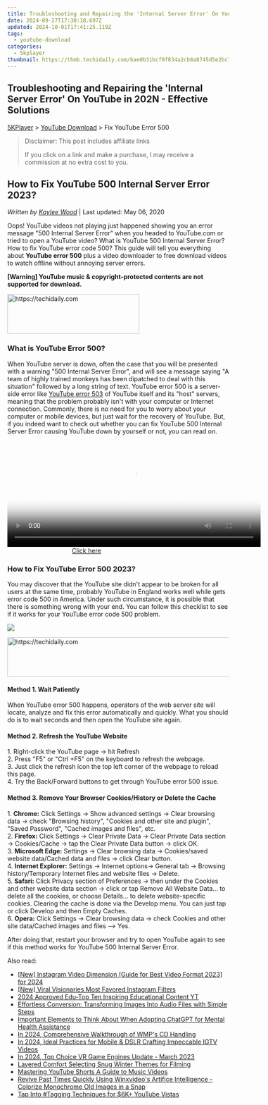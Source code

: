 ```yaml
---
title: Troubleshooting and Repairing the 'Internal Server Error' On YouTube in 202N - Effective Solutions
date: 2024-09-27T17:30:18.697Z
updated: 2024-10-01T17:41:25.119Z
tags:
  - youtube-download
categories:
  - 5kplayer
thumbnail: https://thmb.techidaily.com/bae0b31bcf0f834a2cb8a8745d5e2bc7c01fc184bad894f3a2d80e9f7aedc125.jpg
---
```


## Troubleshooting and Repairing the 'Internal Server Error' On YouTube in 202N - Effective Solutions

[5KPlayer](https://tools.techidaily.com/5kplayer/products/) \> [YouTube Download](https://tools.techidaily.com/5kplayer/youtube-download/) \> Fix YouTube Error 500

>  Disclaimer: This post includes affiliate links
>
>  If you click on a link and make a purchase, I may receive a commission at no extra cost to you.
>

## How to Fix YouTube 500 Internal Server Error 2023?

 _Written by [Kaylee Wood](https://www.quora.com/profile/Amanda-Hu-21)_ | Last updated: May 06, 2020 

Oops! YouTube videos not playing just happened showing you an error message "500 Internal Server Error" when you headed to YouTube.com or tried to open a YouTube video? What is YouTube 500 Internal Server Error? How to fix YouTube error code 500? This guide will tell you everything about **YouTube error 500** plus a video downloader to free download videos to watch offline without annoying server errors. 

**\[Warning\] YouTube music & copyright-protected contents are not supported for download.**

<!-- affiliate ads begin -->
<a href="https://aligracehair.sjv.io/c/5597632/2027162/19272" target="_top" id="2027162">
  <img src="//a.impactradius-go.com/display-ad/19272-2027162" border="0" alt="https://techidaily.com" width="300" height="90"/>
</a>
<img height="0" width="0" src="https://aligracehair.sjv.io/i/5597632/2027162/19272" style="position:absolute;visibility:hidden;" border="0" />
<!-- affiliate ads end -->

### What is YouTube Error 500?

When YouTube server is down, often the case that you will be presented with a warning "500 Internal Server Error", and will see a message saying "A team of highly trained monkeys has been dipatched to deal with this situation" followed by a long string of text. YouTube error 500 is a server-side error like [YouTube error 503](https://tools.techidaily.com/5kplayer/youtube-download/) of YouTube itself and its "host" servers, meaning that the problem probably isn't with your computer or Internet connection. Commonly, there is no need for you to worry about your computer or mobile devices, but just wait for the recovery of YouTube. But, if you indeed want to check out whether you can fix YouTube 500 Internal Server Error causing YouTube down by yourself or not, you can read on.

<!-- affiliate ads begin -->
<span id="1993652">
					<video width="576" height="240" style="cursor:pointer"
           poster="//a.impactradius-go.com/display-clicktoplayimage/1993652.png"
           onclick="if(!this.playClicked){this.play();this.setAttribute('controls',true);this.playClicked=true;}">
	   <source src="//a.impactradius-go.com/display-ad/22993-1993652">
	   <img src="//a.impactradius-go.com/display-clicktoplayimage/1993652.png" style="border: none; height: 100%; width: 100%; object-fit: contain">
	</video>
	<div style="width:360px;text-align:center"><a href="javascript:window.open(decodeURIComponent('https%3A%2F%2Fhomestyler.sjv.io%2Fc%2F5597632%2F1993652%2F22993'), '_blank');void(0);">Click here</a></div>
</span>
<img height="0" width="0" src="https://imp.pxf.io/i/5597632/1993652/22993" style="position:absolute;visibility:hidden;" border="0" />
<!-- affiliate ads end -->

### How to Fix YouTube Error 500 2023?

You may discover that the YouTube site didn't appear to be broken for all users at the same time, probably YouTube in England works well while gets error code 500 in America. Under such circumstance, it is possible that there is something wrong with your end. You can follow this checklist to see if it works for your YouTube error code 500 problem.

![](https://www.5kplayer.com/youtube-download/img/youtube-error-500.jpg) 

<!-- affiliate ads begin -->
<a href="https://appsumo.8odi.net/c/5597632/2132160/7443" target="_top" id="2132160">
  <img src="//a.impactradius-go.com/display-ad/7443-2132160" border="0" alt="https://techidaily.com" width="600" height="90"/>
</a>
<img height="0" width="0" src="https://appsumo.8odi.net/i/5597632/2132160/7443" style="position:absolute;visibility:hidden;" border="0" />
<!-- affiliate ads end -->

#### **Method 1\. Wait Patiently**

When YouTube error 500 happens, operators of the web server site will locate, analyze and fix this error automatically and quickly. What you should do is to wait seconds and then open the YouTube site again.

#### **Method 2\. Refresh the YouTube Website**

1\. Right-click the YouTube page -> hit Refresh  
 2\. Press "F5" or "Ctrl +F5" on the keyboard to refresh the webpage.  
 3\. Just click the refresh icon the top left corner of the webpage to reload this page.  
 4\. Try the Back/Forward buttons to get through YouTube error 500 issue.

#### **Method 3\. Remove Your Browser Cookies/History or Delete the Cache**

1\. **Chrome:** Click Settings -> Show advanced settings -> Clear browsing data -> check "Browsing history", "Cookies and other site and plugin", "Saved Password", "Cached images and files", etc.  
 2\. **Firefox:** Click Settings -> Clear Private Data -> Clear Private Data section -> Cookies/Cache -> tap the Clear Private Data button -> click OK.  
 3\. **Microsoft Edge:** Settings -> Clear browsing data -> Cookies/saved website data/Cached data and files -> click Clear button.  
 4\. **Internet Explorer:** Settings -> Internet options-> General tab -> Browsing history/Temporary Internet files and website files -> Delete.  
 5\. **Safari:** Click Privacy section of Preferences -> then under the Cookies and other website data section -> click or tap Remove All Website Data… to delete all the cookies, or choose Details... to delete website-specific cookies. Clearing the cache is done via the Develop menu. You can just tap or click Develop and then Empty Caches.  
 6\. **Opera:** Click Settings -> Clear browsing data -> check Cookies and other site data/Cached images and files –> Yes.

After doing that, restart your browser and try to open YouTube again to see if this method works for YouTube 500 Internal Server Error.

<ins class="adsbygoogle"
     style="display:block"
     data-ad-format="autorelaxed"
     data-ad-client="ca-pub-7571918770474297"
     data-ad-slot="1223367746"></ins>

<ins class="adsbygoogle"
     style="display:block"
     data-ad-client="ca-pub-7571918770474297"
     data-ad-slot="8358498916"
     data-ad-format="auto"
     data-full-width-responsive="true"></ins>

<span class="atpl-alsoreadstyle">Also read:</span>
<div><ul>
<li><a href="https://instagram-clips.techidaily.com/new-instagram-video-dimension-guide-for-best-video-format-2023-for-2024/"><u>[New] Instagram Video Dimension [Guide for Best Video Format 2023] for 2024</u></a></li>
<li><a href="https://instagram-videos.techidaily.com/new-viral-visionaries-most-favored-instagram-filters/"><u>[New] Viral Visionaries Most Favored Instagram Filters</u></a></li>
<li><a href="https://youtube-video-recordings.techidaily.com/2024-approved-edu-top-ten-inspiring-educational-content-yt/"><u>2024 Approved Edu-Top Ten Inspiring Educational Content YT</u></a></li>
<li><a href="https://tech-savvy.techidaily.com/effortless-conversion-transforming-images-into-audio-files-with-simple-steps/"><u>Effortless Conversion: Transforming Images Into Audio Files with Simple Steps</u></a></li>
<li><a href="https://tech-revival.techidaily.com/important-elements-to-think-about-when-adopting-chatgpt-for-mental-health-assistance/"><u>Important Elements to Think About When Adopting ChatGPT for Mental Health Assistance</u></a></li>
<li><a href="https://fox-access.techidaily.com/in-2024-comprehensive-walkthrough-of-wmps-cd-handling/"><u>In 2024, Comprehensive Walkthrough of WMP's CD Handling</u></a></li>
<li><a href="https://instagram-videos.techidaily.com/in-2024-ideal-practices-for-mobile-and-dslr-crafting-impeccable-igtv-videos/"><u>In 2024, Ideal Practices for Mobile & DSLR Crafting Impeccable IGTV Videos</u></a></li>
<li><a href="https://some-skills.techidaily.com/in-2024-top-choice-vr-game-engines-update-march-2023/"><u>In 2024, Top Choice VR Game Engines Update - March 2023</u></a></li>
<li><a href="https://youtube-video-recordings.techidaily.com/layered-comfort-selecting-snug-winter-themes-for-filming/"><u>Layered Comfort Selecting Snug Winter Themes for Filming</u></a></li>
<li><a href="https://youtube-video-recordings.techidaily.com/mastering-youtube-shorts-a-guide-to-music-videos/"><u>Mastering YouTube Shorts A Guide to Music Videos</u></a></li>
<li><a href="https://blog-min.techidaily.com/revive-past-times-quickly-using-winxvideos-artifice-intelligence-colorize-monochrome-old-images-in-a-snap/"><u>Revive Past Times Quickly Using Winxvideo's Artifice Intelligence - Colorize Monochrome Old Images in a Snap</u></a></li>
<li><a href="https://youtube-video-recordings.techidaily.com/tap-into-tagging-techniques-for-6kplus-youtube-vistas/"><u>Tap Into #Tagging Techniques for $6K+ YouTube Vistas</u></a></li>
</ul></div>

